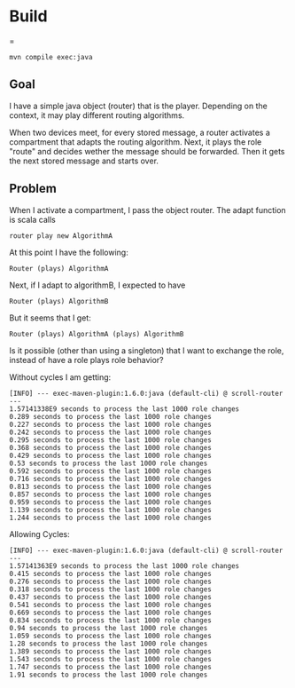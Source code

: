 # Build
=

`mvn compile exec:java`

## Goal

I have a simple java object (router) that is the player. 
Depending on the context, it may play different routing algorithms.

When two devices meet, for every stored message, a router activates a compartment that adapts the routing algorithm.
Next, it plays the role "route" and decides wether the message should be forwarded.
Then it gets the next stored message and starts over.

## Problem

When I activate a compartment, I pass the object router.
The adapt function is scala calls 

```
router play new AlgorithmA
```

At this point I have the following:

```
Router (plays) AlgorithmA
```

Next, if I adapt to algorithmB, I expected to have

```
Router (plays) AlgorithmB
```

But it seems that I get:

```
Router (plays) AlgorithmA (plays) AlgorithmB
```

Is it possible (other than using a singleton) that I want to exchange the role, instead of have a role plays role behavior?


Without cycles I am getting:

```
[INFO] --- exec-maven-plugin:1.6.0:java (default-cli) @ scroll-router ---
1.57141338E9 seconds to process the last 1000 role changes
0.289 seconds to process the last 1000 role changes
0.227 seconds to process the last 1000 role changes
0.242 seconds to process the last 1000 role changes
0.295 seconds to process the last 1000 role changes
0.368 seconds to process the last 1000 role changes
0.429 seconds to process the last 1000 role changes
0.53 seconds to process the last 1000 role changes
0.592 seconds to process the last 1000 role changes
0.716 seconds to process the last 1000 role changes
0.813 seconds to process the last 1000 role changes
0.857 seconds to process the last 1000 role changes
0.959 seconds to process the last 1000 role changes
1.139 seconds to process the last 1000 role changes
1.244 seconds to process the last 1000 role changes
```

Allowing Cycles:

```
[INFO] --- exec-maven-plugin:1.6.0:java (default-cli) @ scroll-router ---
1.57141363E9 seconds to process the last 1000 role changes
0.415 seconds to process the last 1000 role changes
0.276 seconds to process the last 1000 role changes
0.318 seconds to process the last 1000 role changes
0.437 seconds to process the last 1000 role changes
0.541 seconds to process the last 1000 role changes
0.669 seconds to process the last 1000 role changes
0.834 seconds to process the last 1000 role changes
0.94 seconds to process the last 1000 role changes
1.059 seconds to process the last 1000 role changes
1.28 seconds to process the last 1000 role changes
1.389 seconds to process the last 1000 role changes
1.543 seconds to process the last 1000 role changes
1.747 seconds to process the last 1000 role changes
1.91 seconds to process the last 1000 role changes
```



